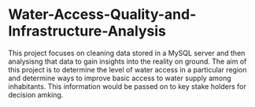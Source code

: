 # Water-Access-Quality-and-Infrastructure-Analysis
This project focuses on cleaning data stored in a MySQL server and then analysisng that data to gain insights into the reality on ground.
The aim of this project is to determine the level of water access in a particular region and determine ways to improve basic access to water supply among inhabitants.
This information would be passed on to key stake holders for decision amking.
